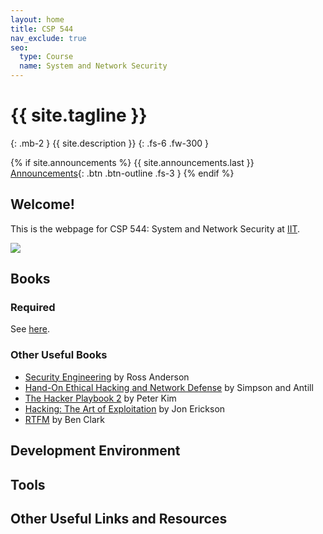 ```yaml
---
layout: home
title: CSP 544
nav_exclude: true
seo:
  type: Course
  name: System and Network Security
---
```


# {{ site.tagline }}
{: .mb-2 }
{{ site.description }}
{: .fs-6 .fw-300 }

{% if site.announcements %}
{{ site.announcements.last }}
[Announcements](announcements.md){: .btn .btn-outline .fs-3 }
{% endif %}

## Welcome!

This is the webpage for CSP 544: System and Network Security at 
[IIT](https://iit.edu).  

![]({{scroll.jpg}})

## Books

### Required
See [here](https://www.amazon.com/dp/1733003932/ref=cm_sw_em_r_mt_dp_U_BRJfEb9D10NPV). 

### Other Useful Books
- [Security Engineering](https://www.cl.cam.ac.uk/~rja14/book.html) by Ross Anderson
- [Hand-On Ethical Hacking and Network Defense](https://www.amazon.com/dp/1285454618/ref=cm_sw_em_r_mt_dp_U_9WJfEbPZYT9WP) by Simpson and Antill
- [The Hacker Playbook 2](https://www.amazon.com/dp/B01072WJZE?ref_=cm_sw_r_kb_dp_r.1fEbY7PCXQJ&tag=kpembed-20&linkCode=kpe) by Peter Kim
- [Hacking: The Art of Exploitation](https://www.amazon.com/dp/B004OEJN3I?ref_=cm_sw_r_kb_dp_1.1fEb4R99QTB&tag=kpembed-20&linkCode=kpe) by Jon Erickson
- [RTFM](https://www.amazon.com/Rtfm-Red-Team-Field-Manual/dp/1494295504/ref=sr_1_1?keywords=red+team+field+manual&qid=1578590253&sr=8-1) by Ben Clark


## Development Environment

## Tools

## Other Useful Links and Resources

